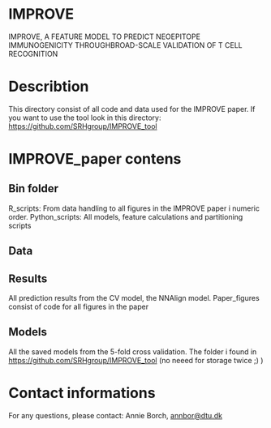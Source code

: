 # IMPROVE
IMPROVE, A FEATURE MODEL TO PREDICT NEOEPITOPE IMMUNOGENICITY THROUGHBROAD-SCALE VALIDATION OF T CELL RECOGNITION

# Describtion
This directory consist of all code and data used for the IMPROVE paper. 
If you want to use the tool look in this directory: https://github.com/SRHgroup/IMPROVE_tool

# IMPROVE_paper contens

## Bin folder 
R_scripts: From data handling to all figures in the IMPROVE paper i numeric order.
Python_scripts: All models, feature calculations and partitioning scripts 


## Data

## Results
All prediction results from the CV model, the NNAlign model.
Paper_figures consist of code for all figures in the paper 

## Models 
All the saved models from the 5-fold cross validation. The folder i found in https://github.com/SRHgroup/IMPROVE_tool (no neeed for storage twice ;) ) 


# Contact informations
For any questions, please contact: Annie Borch, annbor@dtu.dk

